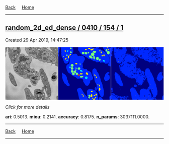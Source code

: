 
[Back](..)&nbsp;&nbsp;&nbsp;&nbsp;&nbsp;[Home](https://leapmanlab.github.io/snapshots)

---

<div class="summary"><a href="1"><h2>random_2d_ed_dense / 0410 / 154 / 1</h2></a><p>Created 29 Apr 2019, 14:47:25
</p><a href="1"><img src="1/media/summary.png" align="center"></a><p>
<i>Click for more details</i>
</p></div>

**ari**: 0.5013. **miou**: 0.2141. **accuracy**: 0.8175. **n_params**: 3037111.0000. 

---

[Back](..)&nbsp;&nbsp;&nbsp;&nbsp;&nbsp;[Home](https://leapmanlab.github.io/snapshots)

---
